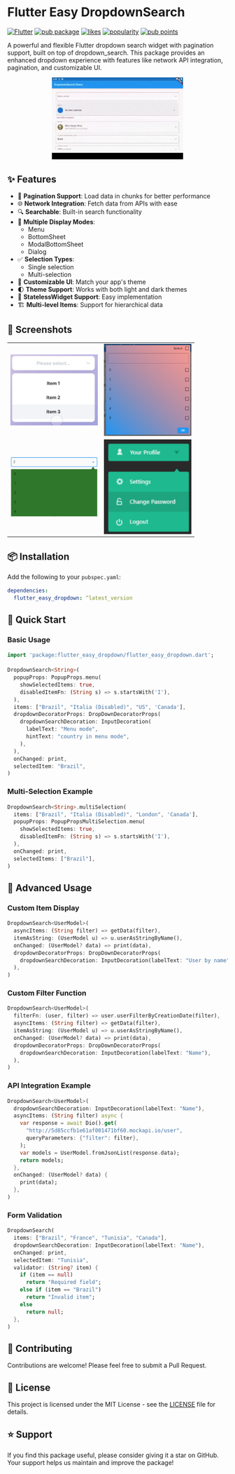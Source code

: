 # Flutter Easy DropdownSearch

[![Flutter](https://img.shields.io/badge/Flutter-%2302569B.svg?style=for-the-badge&logo=Flutter&logoColor=white)](https://flutter.dev)
[![pub package](https://img.shields.io/pub/v/flutter_easy_dropdown.svg)](https://pub.dev/packages/flutter_easy_dropdown)
[![likes](https://img.shields.io/pub/likes/flutter_easy_dropdown)](https://pub.dev/packages/flutter_easy_dropdown/score)
[![popularity](https://img.shields.io/pub/popularity/flutter_easy_dropdown)](https://pub.dev/packages/flutter_easy_dropdown/score)
[![pub points](https://img.shields.io/pub/points/flutter_easy_dropdown)](https://pub.dev/packages/flutter_easy_dropdown/score)

A powerful and flexible Flutter dropdown search widget with pagination support, built on top of dropdown_search. This package provides an enhanced dropdown experience with features like network API integration, pagination, and customizable UI.

<p align="center">
  <img src="https://github.com/rohitsoni9/easy_dropdown/blob/master/screenshots/example.gif?raw=true" alt="Dropdown search demo" width="300" />
</p>

## ✨ Features

- 🔄 **Pagination Support**: Load data in chunks for better performance
- 🌐 **Network Integration**: Fetch data from APIs with ease
- 🔍 **Searchable**: Built-in search functionality
- 🎨 **Multiple Display Modes**:
  - Menu
  - BottomSheet
  - ModalBottomSheet
  - Dialog
- ✅ **Selection Types**:
  - Single selection
  - Multi-selection
- 🎯 **Customizable UI**: Match your app's theme
- 🌓 **Theme Support**: Works with both light and dark themes
- 📱 **StatelessWidget Support**: Easy implementation
- 🏗️ **Multi-level Items**: Support for hierarchical data

## 📸 Screenshots

<div align="center">
  <table>
    <tr>
      <td><img src="https://github.com/rohitsoni9/easy_dropdown/blob/master/screenshots/ex4.png?raw=true" alt="Example 1" width="200"/></td>
      <td><img src="https://github.com/rohitsoni9/easy_dropdown/blob/master/screenshots/ex1.png?raw=true" alt="Example 2" width="200"/></td>
    </tr>
    <tr>
      <td><img src="https://github.com/rohitsoni9/easy_dropdown/blob/master/screenshots/ex2.png?raw=true" alt="Example 3" width="200"/></td>
      <td><img src="https://github.com/rohitsoni9/easy_dropdown/blob/master/screenshots/ex3.png?raw=true" alt="Example 4" width="200"/></td>
    </tr>
  </table>
</div>

## 📦 Installation

Add the following to your `pubspec.yaml`:

```yaml
dependencies:
  flutter_easy_dropdown: ^latest_version
```

## 🚀 Quick Start

### Basic Usage

```dart
import 'package:flutter_easy_dropdown/flutter_easy_dropdown.dart';

DropdownSearch<String>(
  popupProps: PopupProps.menu(
    showSelectedItems: true,
    disabledItemFn: (String s) => s.startsWith('I'),
  ),
  items: ["Brazil", "Italia (Disabled)", "US", 'Canada'],
  dropdownDecoratorProps: DropDownDecoratorProps(
    dropdownSearchDecoration: InputDecoration(
      labelText: "Menu mode",
      hintText: "country in menu mode",
    ),
  ),
  onChanged: print,
  selectedItem: "Brazil",
)
```

### Multi-Selection Example

```dart
DropdownSearch<String>.multiSelection(
  items: ["Brazil", "Italia (Disabled)", "London", 'Canada'],
  popupProps: PopupPropsMultiSelection.menu(
    showSelectedItems: true,
    disabledItemFn: (String s) => s.startsWith('I'),
  ),
  onChanged: print,
  selectedItems: ["Brazil"],
)
```

## 🔧 Advanced Usage

### Custom Item Display

```dart
DropdownSearch<UserModel>(
  asyncItems: (String filter) => getData(filter),
  itemAsString: (UserModel u) => u.userAsStringByName(),
  onChanged: (UserModel? data) => print(data),
  dropdownDecoratorProps: DropDownDecoratorProps(
    dropdownSearchDecoration: InputDecoration(labelText: "User by name"),
  ),
)
```

### Custom Filter Function

```dart
DropdownSearch<UserModel>(
  filterFn: (user, filter) => user.userFilterByCreationDate(filter),
  asyncItems: (String filter) => getData(filter),
  itemAsString: (UserModel u) => u.userAsStringByName(),
  onChanged: (UserModel? data) => print(data),
  dropdownDecoratorProps: DropDownDecoratorProps(
    dropdownSearchDecoration: InputDecoration(labelText: "Name"),
  ),
)
```

### API Integration Example

```dart
DropdownSearch<UserModel>(
  dropdownSearchDecoration: InputDecoration(labelText: "Name"),
  asyncItems: (String filter) async {
    var response = await Dio().get(
      "http://5d85ccfb1e61af001471bf60.mockapi.io/user",
      queryParameters: {"filter": filter},
    );
    var models = UserModel.fromJsonList(response.data);
    return models;
  },
  onChanged: (UserModel? data) {
    print(data);
  },
)
```

### Form Validation

```dart
DropdownSearch(
  items: ["Brazil", "France", "Tunisia", "Canada"],
  dropdownSearchDecoration: InputDecoration(labelText: "Name"),
  onChanged: print,
  selectedItem: "Tunisia",
  validator: (String? item) {
    if (item == null)
      return "Required field";
    else if (item == "Brazil")
      return "Invalid item";
    else
      return null;
  },
)
```

## 🤝 Contributing

Contributions are welcome! Please feel free to submit a Pull Request.

## 📄 License

This project is licensed under the MIT License - see the [LICENSE](LICENSE) file for details.

## ⭐ Support

If you find this package useful, please consider giving it a star on GitHub. Your support helps us maintain and improve the package!
